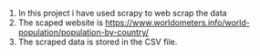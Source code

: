 1. In this project i have used scrapy to web scrap the data
2. The scaped website is https://www.worldometers.info/world-population/population-by-country/
3. The scraped data is stored in the CSV file.
